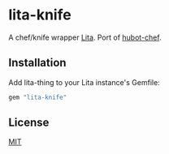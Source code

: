 # lita-knife
A chef/knife wrapper [Lita](https://www.lita.io/).
Port of [hubot-chef](https://github.com/hubot-scripts/hubot-chef).

## Installation

Add lita-thing to your Lita instance's Gemfile:

``` ruby
gem "lita-knife"
```

## License

[MIT](http://opensource.org/licenses/MIT)
